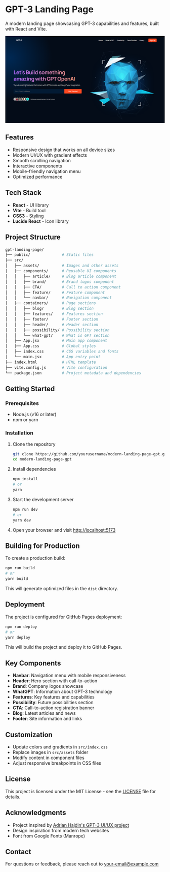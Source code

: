 # GPT-3 Landing Page

A modern landing page showcasing GPT-3 capabilities and features, built with React and Vite.

![GPT-3 Landing Page](modern-landing-page.png)

## Features

- Responsive design that works on all device sizes
- Modern UI/UX with gradient effects
- Smooth scrolling navigation
- Interactive components
- Mobile-friendly navigation menu
- Optimized performance

## Tech Stack

- **React** - UI library
- **Vite** - Build tool
- **CSS3** - Styling
- **Lucide React** - Icon library

## Project Structure

```bash
gpt-landing-page/
├── public/              # Static files
├── src/
│   ├── assets/          # Images and other assets
│   ├── components/      # Reusable UI components
│   │   ├── article/     # Blog article component
│   │   ├── brand/       # Brand logos component
│   │   ├── CTA/         # Call to action component
│   │   ├── feature/     # Feature component
│   │   └── navbar/      # Navigation component
│   ├── containers/      # Page sections
│   │   ├── blog/        # Blog section
│   │   ├── features/    # Features section
│   │   ├── footer/      # Footer section
│   │   ├── header/      # Header section
│   │   ├── possibility/ # Possibility section
│   │   └── what-gpt/    # What is GPT section
│   ├── App.jsx          # Main app component
│   ├── App.css          # Global styles
│   ├── index.css        # CSS variables and fonts
│   └── main.jsx         # App entry point
├── index.html           # HTML template
├── vite.config.js       # Vite configuration
└── package.json         # Project metadata and dependencies
```

## Getting Started

### Prerequisites

- Node.js (v16 or later)
- npm or yarn

### Installation

1. Clone the repository

   ```bash
   git clone https://github.com/yourusername/modern-landing-page-gpt.git
   cd modern-landing-page-gpt
   ```

2. Install dependencies

   ```bash
   npm install
   # or
   yarn
   ```

3. Start the development server

   ```bash
   npm run dev
   # or
   yarn dev
   ```

4. Open your browser and visit <http://localhost:5173>

## Building for Production

To create a production build:

```bash
npm run build
# or
yarn build
```

This will generate optimized files in the `dist` directory.

## Deployment

The project is configured for GitHub Pages deployment:

```bash
npm run deploy
# or
yarn deploy
```

This will build the project and deploy it to GitHub Pages.

## Key Components

- **Navbar**: Navigation menu with mobile responsiveness
- **Header**: Hero section with call-to-action
- **Brand**: Company logos showcase
- **WhatGPT**: Information about GPT-3 technology
- **Features**: Key features and capabilities
- **Possibility**: Future possibilities section
- **CTA**: Call-to-action registration banner
- **Blog**: Latest articles and news
- **Footer**: Site information and links

## Customization

- Update colors and gradients in `src/index.css`
- Replace images in `src/assets` folder
- Modify content in component files
- Adjust responsive breakpoints in CSS files

## License

This project is licensed under the MIT License - see the [LICENSE](LICENSE) file for details.

## Acknowledgments

- Project inspired by [Adrian Hajdin's GPT-3 UI/UX project](https://github.com/adrianhajdin/project_modern_ui_ux_gpt3)
- Design inspiration from modern tech websites
- Font from Google Fonts (Manrope)

## Contact

For questions or feedback, please reach out to [your-email@example.com](mailto:rusithhansana.dev@gmail.com)

